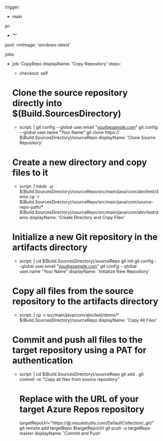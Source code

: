 trigger:
- main

pr:
- '*'

pool:
  vmImage: 'windows-latest'

jobs:
- job: CopyRepo
  displayName: 'Copy Repository'
  steps:
  - checkout: self

  # Clone the source repository directly into $(Build.SourcesDirectory)
  - script: |
      git config --global user.email "you@example.com"
      git config --global user.name "Your Name"
      git clone https://<your-source-repo-url> $(Build.SourcesDirectory)/sourceRepo
    displayName: 'Clone Source Repository'

  # Create a new directory and copy files to it
  - script: |
      mkdir -p $(Build.SourcesDirectory)/sourceRepo/src/main/java/com/abn/test/demo
      cp -r $(Build.SourcesDirectory)/sourceRepo/src/main/java/com/source-repo-path/* $(Build.SourcesDirectory)/sourceRepo/src/main/java/com/abn/test/demo
    displayName: 'Create Directory and Copy Files'

  # Initialize a new Git repository in the artifacts directory
  - script: |
      cd $(Build.SourcesDirectory)/sourceRepo
      git init
      git config --global user.email "you@example.com"
      git config --global user.name "Your Name"
    displayName: 'Initialize New Repository'

  # Copy all files from the source repository to the artifacts directory
  - script: |
      cp -r src/main/java/com/abn/test/demo/* $(Build.SourcesDirectory)/sourceRepo
    displayName: 'Copy All Files'

  # Commit and push all files to the target repository using a PAT for authentication
  - script: |
      cd $(Build.SourcesDirectory)/sourceRepo
      git add .
      git commit -m "Copy all files from source repository"

      # Replace with the URL of your target Azure Repos repository
      targetRepoUrl="https://<your-PAT>@<your-organization>.visualstudio.com/DefaultCollection/_git/<your-target-repo>"
      git remote add targetRepo $targetRepoUrl
      git push -u targetRepo master
    displayName: 'Commit and Push'
